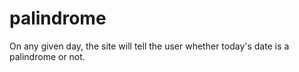 # palindrome
On any given day, the site will tell the user whether today's date is a palindrome or not.
